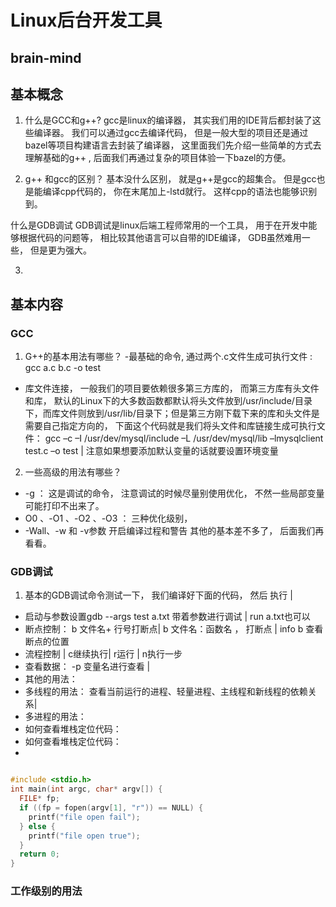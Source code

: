 # Linux后台开发工具

## brain-mind



## 基本概念
1. 什么是GCC和g++?
gcc是linux的编译器， 其实我们用的IDE背后都封装了这些编译器。 我们可以通过gcc去编译代码， 但是一般大型的项目还是通过bazel等项目构建语言去封装了编译器， 这里面我们先介绍一些简单的方式去理解基础的g++ , 后面我们再通过复杂的项目体验一下bazel的方便。 



2. g++ 和gcc的区别？
基本没什么区别， 就是g++是gcc的超集合。 但是gcc也是能编译cpp代码的， 你在末尾加上-lstd就行。 这样cpp的语法也能够识别到。 

什么是GDB调试
GDB调试是linux后端工程师常用的一个工具， 用于在开发中能够根据代码的问题等， 相比较其他语言可以自带的IDE编译， GDB虽然难用一些， 但是更为强大。 

3. 



## 基本内容
### GCC
1. G++的基本用法有哪些？
-最基础的命令, 通过两个.c文件生成可执行文件 : gcc a.c b.c -o  test 
- 库文件连接， 一般我们的项目要依赖很多第三方库的， 而第三方库有头文件和库， 默认的Linux下的大多数函数都默认将头文件放到/usr/include/目录下，而库文件则放到/usr/lib/目录下；但是第三方刚下载下来的库和头文件是需要自己指定方向的， 下面这个代码就是我们将头文件和库链接生成可执行文件： gcc –c –I /usr/dev/mysql/include  –L /usr/dev/mysql/lib –lmysqlclient test.c –o test
| 注意如果想要添加默认变量的话就要设置环境变量
2. 一些高级的用法有哪些？
- -g ： 这是调试的命令， 注意调试的时候尽量别使用优化， 不然一些局部变量可能打印不出来了。 
- O0 、-O1 、-O2 、-O3 ： 三种优化级别， 
- -Wall、-w 和 -v参数 开启编译过程和警告
其他的基本差不多了， 后面我们再看看。 


### GDB调试
1. 基本的GDB调试命令测试一下， 我们编译好下面的代码， 然后
执行 | 
- 启动与参数设置gdb --args test  a.txt 带着参数进行调试 |  run a.txt也可以
-  断点控制： b  文件名+ 行号打断点| b 文件名：函数名 ， 打断点 | info b 查看断点的位置
- 流程控制 | c继续执行| r运行 | n执行一步 
- 查看数据： -p  变量名进行查看 | 
- 其他的用法： 
- 多线程的用法： 查看当前运行的进程、轻量进程、主线程和新线程的依赖关系| 
- 多进程的用法：
- 如何查看堆栈定位代码：
- 如何查看堆栈定位代码：
- 
```C++

#include <stdio.h>
int main(int argc, char* argv[]) {
  FILE* fp;
  if ((fp = fopen(argv[1], "r")) == NULL) {
    printf("file open fail");
  } else {
    printf("file open true");
  }
  return 0;
}
```
### 工作级别的用法


